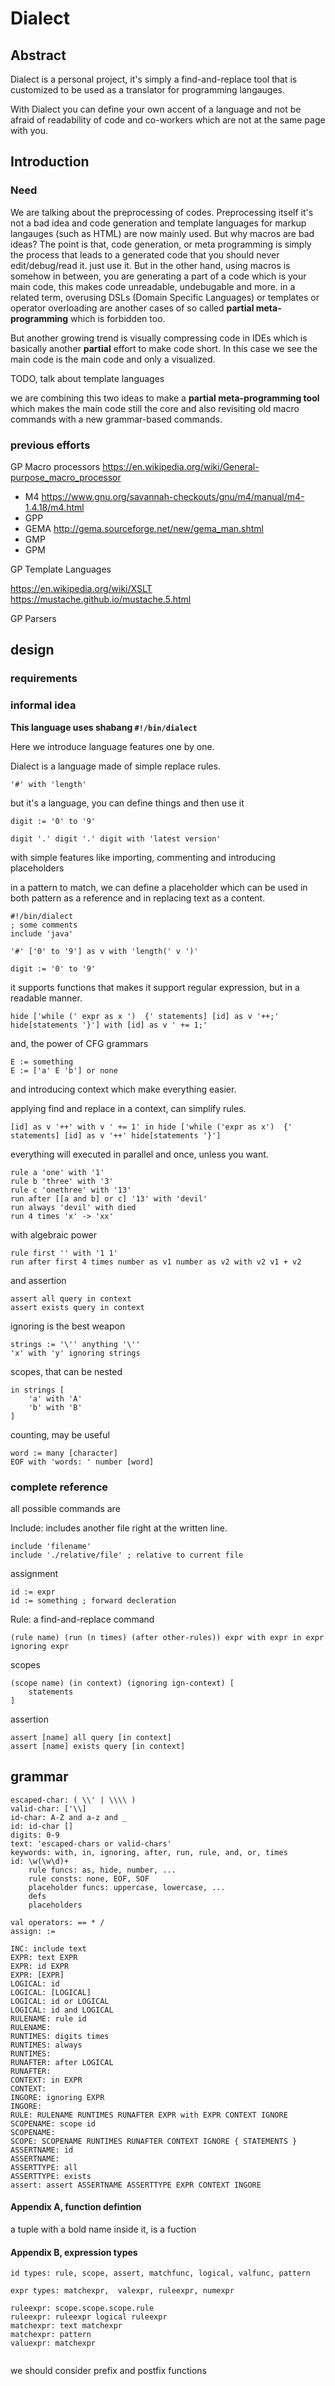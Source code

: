 # Dialect

## Abstract

Dialect is a personal project, it's simply a find-and-replace tool that is customized to be used as a translator for programming langauges.

With Dialect you can define your own accent of a language and not be afraid of readability of code and co-workers which are not at the same page with you.

## Introduction
### Need
We are talking about the preprocessing of codes. Preprocessing itself it's not a bad idea and code generation and template languages for markup langauges (such as HTML) are now mainly used. But why macros are bad ideas? The point is that, code generation, or meta programming is simply the process that leads to a generated code that you should never edit/debug/read it. just use it. But in the other hand, using macros is somehow in between, you are generating a part of a code which is your main code, this makes code unreadable, undebugable and more. in a related term, overusing DSLs (Domain Specific Languages) or templates or operator overloading are another cases of so called **partial meta-programming** which is forbidden too.

But another growing trend is visually compressing code in IDEs which is basically another **partial** effort to make code short. In this case we see the main code is the main code and only a visualized. 

TODO, talk about template languages

we are combining this two ideas to make a **partial meta-programming tool** which makes the main code still the core and also revisiting old macro commands with a new grammar-based commands.

### previous efforts

GP Macro processors
https://en.wikipedia.org/wiki/General-purpose_macro_processor

- M4 https://www.gnu.org/savannah-checkouts/gnu/m4/manual/m4-1.4.18/m4.html
- GPP
- GEMA http://gema.sourceforge.net/new/gema_man.shtml
- GMP
- GPM

GP Template Languages

https://en.wikipedia.org/wiki/XSLT
https://mustache.github.io/mustache.5.html

GP Parsers


## design

### requirements

### informal idea

**This language uses shabang `#!/bin/dialect`**

Here we introduce language features one by one.

Dialect is a language made of simple replace rules.

```
'#' with 'length'
```

but it's a language, you can define things and then use it

```
digit := '0' to '9'

digit '.' digit '.' digit with 'latest version'
```

with simple features like importing, commenting and introducing placeholders

in a pattern to match, we can define a placeholder which can be used in both pattern as a reference and in replacing text as a content.

```
#!/bin/dialect
; some comments
include 'java'

'#' ['0' to '9'] as v with 'length(' v ')'
```

```
digit := '0' to '9'
```

it supports functions that makes it support regular expression, but in a readable manner.

```
hide ['while (' expr as x ')  {' statements] [id] as v '++;' hide[statements '}'] with [id] as v ' += 1;'
```

and, the power of CFG grammars
```
E := something
E := ['a' E 'b'] or none
```

and introducing context which make everything easier.

applying find and replace in a context, can simplify rules.
```
[id] as v '++' with v ' += 1' in hide ['while ('expr as x')  {' statements] [id] as v '++' hide[statements '}']
```

everything will executed in parallel and once, unless you want.
```
rule a 'one' with '1' 
rule b 'three' with '3'
rule c 'onethree' with '13'
run after [[a and b] or c] '13' with 'devil'
run always 'devil' with died
run 4 times 'x' -> 'xx'
```

with algebraic power

```
rule first '' with '1 1'
run after first 4 times number as v1 number as v2 with v2 v1 + v2
```

and assertion

```
assert all query in context
assert exists query in context 
```

ignoring is the best weapon

```
strings := '\'' anything '\''
'x' with 'y' ignoring strings
```

scopes, that can be nested

```
in strings [
    'a' with 'A'
    'b' with 'B'
]
```

counting, may be useful

```
word := many [character]
EOF with 'words: ' number [word]

```

### complete reference

all possible commands are

Include: includes another file right at the written line.

```
include 'filename'
include './relative/file' ; relative to current file
```

assignment
```
id := expr
id := something ; forward decleration
```

Rule: a find-and-replace command
```
(rule name) (run (n times) (after other-rules)) expr with expr in expr ignoring expr
```

scopes
```
(scope name) (in context) (ignoring ign-context) [
    statements
]
```

assertion
```
assert [name] all query [in context]
assert [name] exists query [in context]
```

## grammar

```
escaped-char: ( \\' | \\\\ )
valid-char: ['\\]
id-char: A-Z and a-z and _
id: id-char []
digits: 0-9
text: 'escaped-chars or valid-chars'
keywords: with, in, ignoring, after, run, rule, and, or, times
id: \w(\w\d)+
    rule funcs: as, hide, number, ...
    rule consts: none, EOF, SOF
    placeholder funcs: uppercase, lowercase, ...
    defs
    placeholders

val operators: == * / 
assign: :=
```

```
INC: include text
EXPR: text EXPR
EXPR: id EXPR
EXPR: [EXPR]
LOGICAL: id
LOGICAL: [LOGICAL]
LOGICAL: id or LOGICAL
LOGICAL: id and LOGICAL
RULENAME: rule id
RULENAME: 
RUNTIMES: digits times
RUNTIMES: always
RUNTIMES: 
RUNAFTER: after LOGICAL
RUNAFTER: 
CONTEXT: in EXPR
CONTEXT:
INGORE: ignoring EXPR
INGORE:
RULE: RULENAME RUNTIMES RUNAFTER EXPR with EXPR CONTEXT IGNORE
SCOPENAME: scope id
SCOPENAME: 
SCOPE: SCOPENAME RUNTIMES RUNAFTER CONTEXT IGNORE { STATEMENTS }
ASSERTNAME: id
ASSERTNAME:
ASSERTTYPE: all
ASSERTTYPE: exists
assert: assert ASSERTNAME ASSERTTYPE EXPR CONTEXT INGORE
```

#### Appendix A, function defintion

a tuple with a bold name inside it, is a fuction

#### Appendix B, expression types
```
id types: rule, scope, assert, matchfunc, logical, valfunc, pattern

expr types: matchexpr,  valexpr, ruleexpr, numexpr

ruleexpr: scope.scope.scope.rule
ruleexpr: ruleexpr logical ruleexpr 
matchexpr: text matchexpr
matchexpr: pattern
valuexpr: matchexpr


```

we should consider prefix and postfix functions